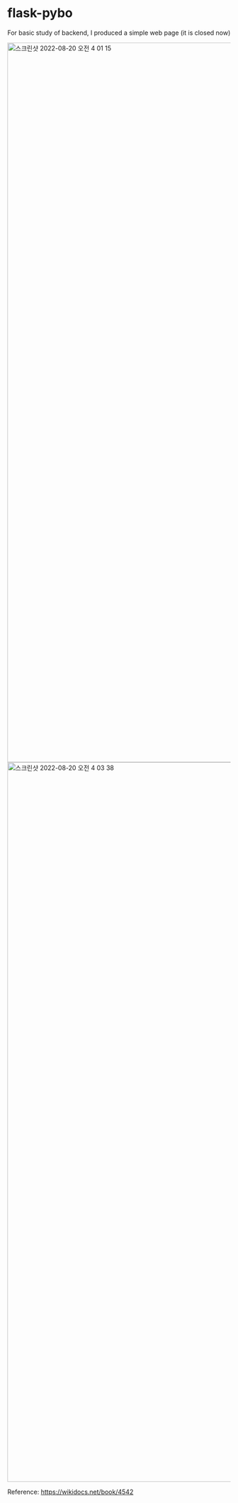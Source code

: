 # flask-pybo

For basic study of backend, I produced a simple web page (it is closed now) 

<img width="1624" alt="스크린샷 2022-08-20 오전 4 01 15" src="https://user-images.githubusercontent.com/59859774/191326798-f27021a8-d98f-4c76-87be-0423e747b865.png">
<img width="1624" alt="스크린샷 2022-08-20 오전 4 03 38" src="https://user-images.githubusercontent.com/59859774/191326808-b1bfc076-babe-4dbc-81f0-cb10b02448ad.png">


Reference: https://wikidocs.net/book/4542
